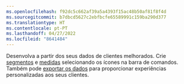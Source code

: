 ```yaml
---
ms.openlocfilehash: f92dc5c662af39a5a4393f15ac48b50af81f8f4d
ms.sourcegitcommit: b7dbcd5627c2ebfbcfe65589991c159ba290d377
ms.translationtype: HT
ms.contentlocale: pt-PT
ms.lasthandoff: 04/27/2022
ms.locfileid: "8641484"
---
```

Desenvolva a partir dos seus dados de clientes melhorados. Crie [segmentos](../segments.md) e [medidas](../measures.md) selecionando os ícones na barra de comandos. Também pode [exportar os dados](../export-destinations.md) para proporcionar experiências personalizadas aos seus clientes.